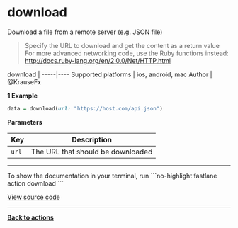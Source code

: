 # download


Download a file from a remote server (e.g. JSON file)




> Specify the URL to download and get the content as a return value
For more advanced networking code, use the Ruby functions instead:
http://docs.ruby-lang.org/en/2.0.0/Net/HTTP.html


download |
-----|----
Supported platforms | ios, android, mac
Author | @KrauseFx



**1 Example**

```ruby
data = download(url: "https://host.com/api.json")
```





**Parameters**

Key | Description
----|------------
  `url` | The URL that should be downloaded




<hr />
To show the documentation in your terminal, run
```no-highlight
fastlane action download
```

<a href="https://github.com/fastlane/fastlane/blob/master/fastlane/lib/fastlane/actions/download.rb" target="_blank">View source code</a>

<hr />

<a href="/actions"><b>Back to actions</b></a>
